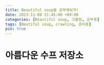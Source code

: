 ```yaml
---
title: Beautiful soup를 공부해보자!
date: 2023-11-08 11:45:00 +09:00
categories: [Beautiful soup, 크롤링, 공부중]
tags: [Beutiful soup, crawling, 준비중]
pin: true
---
```

# 아름다운 수프 저장소